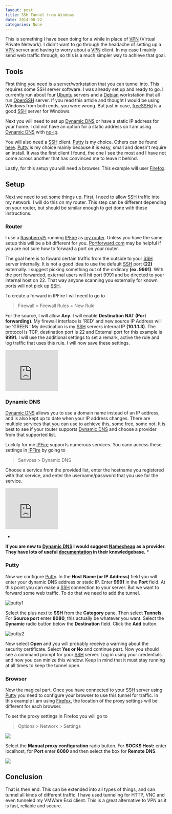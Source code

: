 ```yaml
---
layout: post
title: SSH Tunnel from Windows
date: 2014-08-22
categories: None
---
```


This is something I have been doing for a while in place of [VPN] (Virtual Private Network).  I didn't want to go through the headache of setting up a [VPN] server and having to worry about a [VPN] client.  In my case I mainly send web traffic through, so this is a much simpler way to achieve that goal.

## Tools
First thing you need is a server/workstation that you can tunnel into.  This requires some SSH server software.  I was already set up and ready to go.  I currently run about four [Ubuntu] servers and a [Debian] workstation that all run [OpenSSH] server.  If you read this article and thought I would be using Windows from both ends, you were wrong.  But just in case, [freeSSHd] is a good [SSH] server for Windows.

Next you will need to set up [Dynamic DNS][4] or have a static IP address for your home.  I did not have an option for a static address so I am using [Dynamic DNS][4] with [no-ip].

You will also need a [SSH] client.  [Putty] is my choice.  Others can be found [here][1].  [Putty] is my choice mainly because it is easy, small and doesn't require an install.  It was the first client I found, the one I see the most and I have not come across another that has convinced me to leave it behind.

Lastly, for this setup you will need a browser.  This example will user [Firefox].

## Setup
Next we need to set some things up.  First, I need to allow [SSH] traffic into my network.  I will do this on my router.  This step can be different depending on your router, but should be similar enough to get done with these instructions.

### Router
I use a [RaspberryPi][2] running [IPFire] as [my router][6].  Unless you have the same setup this will be a bit different for you.  [Portforward.com][3] may be helpful if you are not sure how to forward a port on your router.

The goal here is to foward certain traffic from the outside to your [SSH] server internally.  It is not a good idea to use the default [SSH] port **(22)** externally.   I suggest picking something out of the ordinary **(ex. 9991)**.  With the port forwarded, external users will hit port 9991 and be directed to your internal host on 22.  That way anyone scanning you externally for known ports will not pick up [SSH].

To create a forward in IPFire I will need to go to

> Firewall > Firewall Rules > New Rule

For the source, I will allow **Any**.  I will enable **Destination NAT (Port forwarding)**.  My firewall interface is 'RED' and new source IP Address will be 'GREEN'.  My destination is my [SSH] servers internal IP **(10.1.1.3)**.  The protocol is TCP, destination port is 22 and External port for this example is **9991**.  I will use the additional settings to set a remark, active the rule and log traffic that uses this rule.  I will now save these settings.


<iframe src="https://onedrive.live.com/embed?cid=F2573DC0233B5BCF&resid=F2573DC0233B5BCF%2119664&authkey=AOQuZ3GQG_sqprs" width="165" height="128" frameborder="0" scrolling="no"></iframe>

### Dynamic DNS
[Dynamic DNS][4] allows you to use a domain name instead of an IP address, and is also kept up to date when your IP address changes.  There are multiple services that you can use to achieve this, some free, some not.  It is best to see if your router supports [Dynamic DNS][4] and choose a provider from that supported list.

Luckily for me [IPFire] supports numerous services.  You cann access these settings in [IPFire] by going to

> Serivces > Dynamic DNS

Choose a service from the provided list, enter the hostname you registered with that service, and enter the username/password that you use for the service.

<iframe src="https://onedrive.live.com/embed?cid=F2573DC0233B5BCF&resid=F2573DC0233B5BCF%2119665&authkey=AFrQpiU5rv3EEW8" width="165" height="128" frameborder="0" scrolling="no"></iframe>

*
**If you are new to [Dynamic DNS][4] I would suggest [Namecheap] as a provider.  They have lots of useful [documentation][5] in their knowledgebase.**
*


### Putty
Now we configure [Putty].  In the **Host Name (or IP Address)** field you will enter your dynamic DNS address or static IP.  Enter **9991** in the **Port** field.  At this point you can make a [SSH] connection to your server.  But we want to forward some web traffic.  To do that we need to add the tunnel.

![putty1](https://3mqtfa-sn3302.files.1drv.com/y2pIjLZjyQIVyr2jV94SszPEoQwB_rFRz-aU-ADPqlB0lIS5tN9VATArhdBsX6Czm_vMXa101HnNeg1nbyRG6U8460B3S25ECmR7COtBT0dBkA/ssh_tunnel_from_windows_putty1.png)

Select the plus next to **SSH** from the **Category** pane.  Then select **Tunnels**.  For **Source port** enter **8080**, this actually be whatever you want.  Select the **Dynamic** radio button below the **Destination** field.  Click the **Add** button.

![putty2](https://3mqtfa-sn3302.files.1drv.com/y2p0We8K4-bj-klNYxqs-OZ4EtyR02Zwpr50fIB8Cue5Tyk-zQzJ7m5TRCmtKOaNY_cbuyBL6Xd0zwNonlX-0fp6zjnWLBqiq573BMv3NPfWGM/ssh_tunnel_from_windows_putty2.png)

Now select **Open** and you will probably receive a  warning about the security certificate.  Select **Yes or No** and continue past.  Now you should see a command prompt for your [SSH] server.  Log in using your credentials and now you can minize this window.  Keep in mind that it must stay running at all times to keep the tunnel open.


### Browser
Now the magical part.  Once you have connected to your [SSH] server using [Putty] you need to configure your browser to use this tunnel for traffic.  In this example I am using [Firefox], the location of the proxy settings will be different for each browser.

To set the proxy settings in Firefox you will go to

> Options > Network > Settings

![][i3]

Select the **Manual proxy configuration** radio button.  For **SOCKS Host:** enter localhost, for **Port** enter **8080** and then select the box for **Remote DNS**.  

![][i4]

## Conclusion
That is then end.  This can be extended into all types of things, and can tunnel all kinds of different traffic.  I have used tunneling for HTTP, VNC and even tunneled my VMWare Esxi client.  This is a great alternative to VPN as it is fast, reliable and secure.



[OpenSSH]:http://www.openssh.com/
[freeSSHd]:http://www.freesshd.com/?ctt=download
[VPN]:https://en.wikipedia.org/wiki/Virtual_Private_Network
[SSH]:https://en.wikipedia.org/wiki/Secure_Shell
[Ubuntu]:http://ubuntu.com
[Debian]:http://debian.org
[Putty]:http://www.putty.org
[IPFire]:http://ipfire.org
[no-ip]:http://noip.com
[namecheap]:http://namecheap.com
[Firefox]:http://mozilla.org/firefox

[1]:https://en.wikipedia.org/wiki/Comparison_of_SSH_clients#Platform
[2]:http://www.raspberrypi.org/
[3]:http://portforward.com/english/routers/port_forwarding/routerindex.htm
[4]:https://en.wikipedia.org/wiki/Dynamic_DNS
[5]:https://www.namecheap.com/support/knowledgebase/category.aspx/11/dynamic-dns
[6]:http://tech.brookins.info/Raspi_Router_

[i1]:https://3mqtfa-sn3302.files.1drv.com/y2pm2ZeztrG-grB0nta5SviG04pF_ZaEi7XQj3xaUpr2yB3OInUA6Dp4SuaWZNHLQQygZXEIyqBcHgTejdE2UJGabixTsQIx-TAqqgc-4h5caQ/ssh_tunnel_from_windows_router1.png
[i2]:https://3mqtfa-sn3302.files.1drv.com/y2pdn_SXaIKT_fEkSEtuROZhc0ti1QvYW0kba7g-VgTf0wAH1ng6ogENgbua7lvUGLhfRjjPoGdqYadI66s8Z38OH_czLZlMFXKFe19H9Pvpss/ssh_tunnel_from_windows_router2.png
[i3]:https://3mqtfa-sn3302.files.1drv.com/y2pIeHA5ZRPNPWTDgNy6nlZKGmxWGoP57ohNjitMeAMwVJ1_KK17cDzDas52hOaD1nBqoLpddlY3HaQ4qJ2vLIaRWkJbZZbfZJMNYUy4HRxldg/ssh_tunnel_from_windows_browser1.png
[i4]:https://3mqtfa-sn3302.files.1drv.com/y2p7V_5hKa_RYpZr-fEcSCbBgVjmcrRsDRbRvxytR6nXhWEJOmygjSPYpPCCz6wHGqhZ37fbbrld8kRptGpWDFC4w9MU1wxpYIRABVs211pLVQ/ssh_tunnel_from_windows_browser2.png
